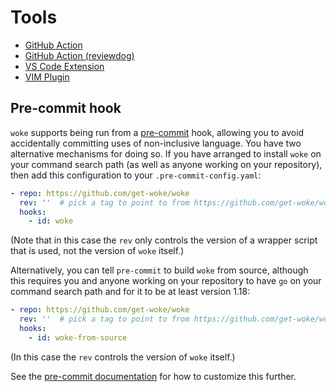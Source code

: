 # Tools

- [GitHub Action](https://github.com/marketplace/actions/run-woke)
- [GitHub Action (reviewdog)](https://github.com/marketplace/actions/run-woke-with-reviewdog)
- [VS Code Extension](https://marketplace.visualstudio.com/items?itemName=get-woke.vscode-woke)
- [VIM Plugin](https://github.com/get-woke/vim-woke)

## Pre-commit hook

`woke` supports being run from a [pre-commit](https://pre-commit.com/) hook,
allowing you to avoid accidentally committing uses of non-inclusive
language.
You have two alternative mechanisms for doing so.
If you have arranged to install `woke` on your command search path (as well
as anyone working on your repository), then add this configuration to your
`.pre-commit-config.yaml`:

```yaml
- repo: https://github.com/get-woke/woke
  rev: ''  # pick a tag to point to from https://github.com/get-woke/woke/tags
  hooks:
    - id: woke
```

(Note that in this case the `rev` only controls the version of a wrapper
script that is used, not the version of `woke` itself.)

Alternatively, you can tell `pre-commit` to build `woke` from source,
although this requires you and anyone working on your repository to have
`go` on your command search path and for it to be at least version 1.18:

```yaml
- repo: https://github.com/get-woke/woke
  rev: ''  # pick a tag to point to from https://github.com/get-woke/woke/tags
  hooks:
    - id: woke-from-source
```

(In this case the `rev` controls the version of `woke` itself.)

See the [pre-commit
documentation](https://pre-commit.com/#pre-commit-configyaml---hooks) for
how to customize this further.
